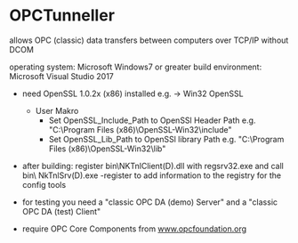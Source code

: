 # OPCTunneller
allows OPC (classic) data transfers between computers over TCP/IP without DCOM

operating system: Microsoft Windows7 or greater
build environment: Microsoft Visual Studio 2017

- need OpenSSL 1.0.2x (x86) installed e.g. -> Win32 OpenSSL	
	- User Makro
		- Set OpenSSL_Include_Path to OpenSSl Header Path e.g. "C:\Program Files (x86)\OpenSSL-Win32\include\"
		- Set OpenSSL_Lib_Path to OpenSSl library Path e.g. "C:\Program Files (x86)\OpenSSL-Win32\lib"

- after building: register bin\NKTnlClient(D).dll with regsrv32.exe and call bin\ NkTnlSrv(D).exe -register 
	to add information to the registry for the config tools 

- for testing you need a "classic OPC DA (demo) Server" and a "classic OPC DA (test) Client" 
- require OPC Core Components from www.opcfoundation.org